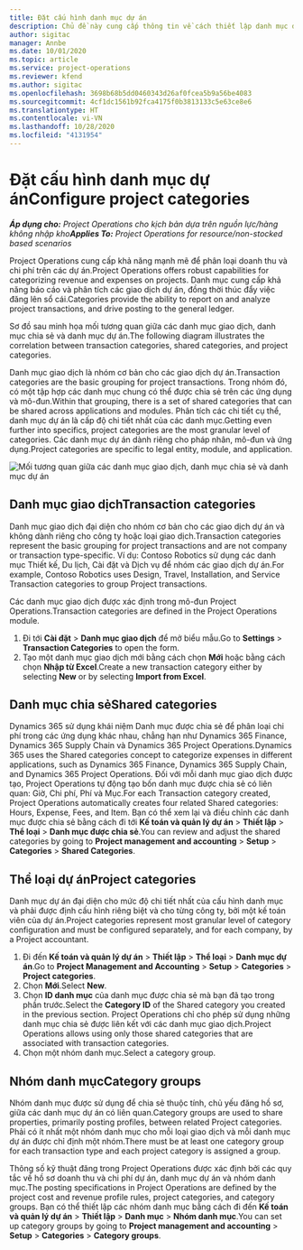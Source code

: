 ```yaml
---
title: Đặt cấu hình danh mục dự án
description: Chủ đề này cung cấp thông tin về cách thiết lập danh mục dự án.
author: sigitac
manager: Annbe
ms.date: 10/01/2020
ms.topic: article
ms.service: project-operations
ms.reviewer: kfend
ms.author: sigitac
ms.openlocfilehash: 3698b68b5dd0460343d26af0fcea5b9a56be4083
ms.sourcegitcommit: 4cf1dc1561b92fca4175f0b3813133c5e63ce8e6
ms.translationtype: HT
ms.contentlocale: vi-VN
ms.lasthandoff: 10/28/2020
ms.locfileid: "4131954"
---
```

# <a name="configure-project-categories"></a><span data-ttu-id="61af8-103">Đặt cấu hình danh mục dự án</span><span class="sxs-lookup"><span data-stu-id="61af8-103">Configure project categories</span></span>

<span data-ttu-id="61af8-104">_**Áp dụng cho:** Project Operations cho kịch bản dựa trên nguồn lực/hàng không nhập kho_</span><span class="sxs-lookup"><span data-stu-id="61af8-104">_**Applies To:** Project Operations for resource/non-stocked based scenarios_</span></span>

<span data-ttu-id="61af8-105">Project Operations cung cấp khả năng mạnh mẽ để phân loại doanh thu và chi phí trên các dự án.</span><span class="sxs-lookup"><span data-stu-id="61af8-105">Project Operations offers robust capabilities for categorizing revenue and expenses on projects.</span></span> <span data-ttu-id="61af8-106">Danh mục cung cấp khả năng báo cáo và phân tích các giao dịch dự án, đồng thời thúc đẩy việc đăng lên sổ cái.</span><span class="sxs-lookup"><span data-stu-id="61af8-106">Categories provide the ability to report on and analyze project transactions, and drive posting to the general ledger.</span></span>

<span data-ttu-id="61af8-107">Sơ đồ sau minh họa mối tương quan giữa các danh mục giao dịch, danh mục chia sẻ và danh mục dự án.</span><span class="sxs-lookup"><span data-stu-id="61af8-107">The following diagram illustrates the correlation between transaction categories, shared categories, and project categories.</span></span> 

<span data-ttu-id="61af8-108">Danh mục giao dịch là nhóm cơ bản cho các giao dịch dự án.</span><span class="sxs-lookup"><span data-stu-id="61af8-108">Transaction categories are the basic grouping for project transactions.</span></span> <span data-ttu-id="61af8-109">Trong nhóm đó, có một tập hợp các danh mục chung có thể được chia sẻ trên các ứng dụng và mô-đun.</span><span class="sxs-lookup"><span data-stu-id="61af8-109">Within that grouping, there is a set of shared categories that can be shared across applications and modules.</span></span> <span data-ttu-id="61af8-110">Phân tích các chi tiết cụ thể, danh mục dự án là cấp độ chi tiết nhất của các danh mục.</span><span class="sxs-lookup"><span data-stu-id="61af8-110">Getting even further into specifics, project categories are the most granular level of categories.</span></span> <span data-ttu-id="61af8-111">Các danh mục dự án dành riêng cho pháp nhân, mô-đun và ứng dụng.</span><span class="sxs-lookup"><span data-stu-id="61af8-111">Project categories are specific to legal entity, module, and application.</span></span>

![Mối tương quan giữa các danh mục giao dịch, danh mục chia sẻ và danh mục dự án](media/project-categories.png)

## <a name="transaction-categories"></a><span data-ttu-id="61af8-113">Danh mục giao dịch</span><span class="sxs-lookup"><span data-stu-id="61af8-113">Transaction categories</span></span>

<span data-ttu-id="61af8-114">Danh mục giao dịch đại diện cho nhóm cơ bản cho các giao dịch dự án và không dành riêng cho công ty hoặc loại giao dịch.</span><span class="sxs-lookup"><span data-stu-id="61af8-114">Transaction categories represent the basic grouping for project transactions and are not company or transaction type-specific.</span></span> <span data-ttu-id="61af8-115">Ví dụ: Contoso Robotics sử dụng các danh mục Thiết kế, Du lịch, Cài đặt và Dịch vụ để nhóm các giao dịch dự án.</span><span class="sxs-lookup"><span data-stu-id="61af8-115">For example, Contoso Robotics uses Design, Travel, Installation, and Service Transaction categories to group Project transactions.</span></span>

<span data-ttu-id="61af8-116">Các danh mục giao dịch được xác định trong mô-đun Project Operations.</span><span class="sxs-lookup"><span data-stu-id="61af8-116">Transaction categories are defined in the Project Operations module.</span></span> 
1. <span data-ttu-id="61af8-117">Đi tới **Cài đặt** \> **Danh mục giao dịch** để mở biểu mẫu.</span><span class="sxs-lookup"><span data-stu-id="61af8-117">Go to **Settings** \> **Transaction Categories** to open the form.</span></span> 
2. <span data-ttu-id="61af8-118">Tạo một danh mục giao dịch mới bằng cách chọn **Mới** hoặc bằng cách chọn **Nhập từ Excel**.</span><span class="sxs-lookup"><span data-stu-id="61af8-118">Create a new transaction category either by selecting **New** or by selecting **Import from Excel**.</span></span>

## <a name="shared-categories"></a><span data-ttu-id="61af8-119">Danh mục chia sẻ</span><span class="sxs-lookup"><span data-stu-id="61af8-119">Shared categories</span></span>

<span data-ttu-id="61af8-120">Dynamics 365 sử dụng khái niệm Danh mục được chia sẻ để phân loại chi phí trong các ứng dụng khác nhau, chẳng hạn như Dynamics 365 Finance, Dynamics 365 Supply Chain và Dynamics 365 Project Operations.</span><span class="sxs-lookup"><span data-stu-id="61af8-120">Dynamics 365 uses the Shared categories concept to categorize expenses in different applications, such as Dynamics 365 Finance, Dynamics 365 Supply Chain, and Dynamics 365 Project Operations.</span></span> <span data-ttu-id="61af8-121">Đối với mỗi danh mục giao dịch được tạo, Project Operations tự động tạo bốn danh mục được chia sẻ có liên quan: Giờ, Chi phí, Phí và Mục.</span><span class="sxs-lookup"><span data-stu-id="61af8-121">For each Transaction category created, Project Operations automatically creates four related Shared categories: Hours, Expense, Fees, and Item.</span></span> <span data-ttu-id="61af8-122">Bạn có thể xem lại và điều chỉnh các danh mục được chia sẻ bằng cách đi tới **Kế toán và quản lý dự án** \> **Thiết lập** \> **Thể loại** \> **Danh mục được chia sẻ**.</span><span class="sxs-lookup"><span data-stu-id="61af8-122">You can review and adjust the shared categories by going to **Project management and accounting** \> **Setup** \> **Categories** \> **Shared Categories**.</span></span>

## <a name="project-categories"></a><span data-ttu-id="61af8-123">Thể loại dự án</span><span class="sxs-lookup"><span data-stu-id="61af8-123">Project categories</span></span>

<span data-ttu-id="61af8-124">Danh mục dự án đại diện cho mức độ chi tiết nhất của cấu hình danh mục và phải được định cấu hình riêng biệt và cho từng công ty, bởi một kế toán viên của dự án.</span><span class="sxs-lookup"><span data-stu-id="61af8-124">Project categories represent most granular level of category configuration and must be configured separately, and for each company, by a Project accountant.</span></span>

1. <span data-ttu-id="61af8-125">Đi đến **Kế toán và quản lý dự án** \> **Thiết lập** \> **Thể loại** \> **Danh mục dự án**.</span><span class="sxs-lookup"><span data-stu-id="61af8-125">Go to **Project Management and Accounting** \> **Setup** \> **Categories** \> **Project categories**.</span></span>
2. <span data-ttu-id="61af8-126">Chọn **Mới**.</span><span class="sxs-lookup"><span data-stu-id="61af8-126">Select **New**.</span></span>
3. <span data-ttu-id="61af8-127">Chọn **ID danh mục** của danh mục được chia sẻ mà bạn đã tạo trong phần trước.</span><span class="sxs-lookup"><span data-stu-id="61af8-127">Select the **Category ID** of the Shared category you created in the previous section.</span></span> <span data-ttu-id="61af8-128">Project Operations chỉ cho phép sử dụng những danh mục chia sẻ được liên kết với các danh mục giao dịch.</span><span class="sxs-lookup"><span data-stu-id="61af8-128">Project Operations allows using only those shared categories that are associated with transaction categories.</span></span>
4. <span data-ttu-id="61af8-129">Chọn một nhóm danh mục.</span><span class="sxs-lookup"><span data-stu-id="61af8-129">Select a category group.</span></span>

## <a name="category-groups"></a><span data-ttu-id="61af8-130">Nhóm danh mục</span><span class="sxs-lookup"><span data-stu-id="61af8-130">Category groups</span></span>

<span data-ttu-id="61af8-131">Nhóm danh mục được sử dụng để chia sẻ thuộc tính, chủ yếu đăng hồ sơ, giữa các danh mục dự án có liên quan.</span><span class="sxs-lookup"><span data-stu-id="61af8-131">Category groups are used to share properties, primarily posting profiles, between related Project categories.</span></span> <span data-ttu-id="61af8-132">Phải có ít nhất một nhóm danh mục cho mỗi loại giao dịch và mỗi danh mục dự án được chỉ định một nhóm.</span><span class="sxs-lookup"><span data-stu-id="61af8-132">There must be at least one category group for each transaction type and each project category is assigned a group.</span></span>

<span data-ttu-id="61af8-133">Thông số kỹ thuật đăng trong Project Operations được xác định bởi các quy tắc về hồ sơ doanh thu và chi phí dự án, danh mục dự án và nhóm danh mục.</span><span class="sxs-lookup"><span data-stu-id="61af8-133">The posting specifications in Project Operations are defined by the project cost and revenue profile rules, project categories, and category groups.</span></span> <span data-ttu-id="61af8-134">Bạn có thể thiết lập các nhóm danh mục bằng cách đi đến **Kế toán và quản lý dự án** \> **Thiết lập** \> **Danh mục** \> **Nhóm danh mục**.</span><span class="sxs-lookup"><span data-stu-id="61af8-134">You can set up category groups by going to **Project management and accounting** \> **Setup** \> **Categories** \> **Category groups**.</span></span>
